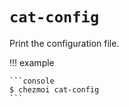# `cat-config`

Print the configuration file.

!!! example

    ```console
    $ chezmoi cat-config
    ```
